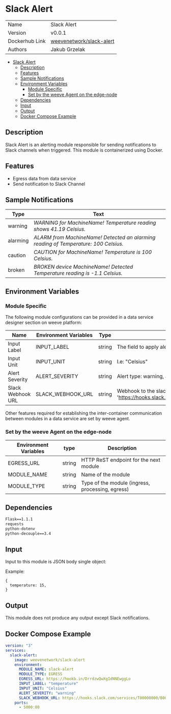 # Slack Alert

|                |                                 |
| -------------- | ------------------------------- |
| Name           | Slack Alert                     |
| Version        | v0.0.1                          |
| Dockerhub Link | [weevenetwork/slack-alert](https://hub.docker.com/r/weevenetwork/slack-alert)  |
| Authors        | Jakub Grzelak                   |



- [Slack Alert](#slack-alert)
  - [Description](#description)
  - [Features](#features)
  - [Sample Notifications](#sample-notifications)
  - [Environment Variables](#environment-variables)
    - [Module Specific](#module-specific)
    - [Set by the weeve Agent on the edge-node](#set-by-the-weeve-agent-on-the-edge-node)
  - [Dependencies](#dependencies)
  - [Input](#input)
  - [Output](#output)
  - [Docker Compose Example](#docker-compose-example)


## Description

Slack Alert is an alerting module responsible for sending notifications to Slack channels when triggered.
This module is containerized using Docker.


## Features

* Egress data from data service
* Send notification to Slack Channel


## Sample Notifications

| Type        | Text                  |
| ----------- | --------------------- |
| warning     | _WARNING for MachineName! Temperature reading shows 41.19 Celsius._               |
| alarming    | _ALARM from MachineName! Detected an alarming reading of Temperature: 100 Celsius._ |
| caution     | _CAUTION for MachineName! Temperature is 100 Celsius._                             |
| broken      | _BROKEN device MachineName! Detected Temperature reading is -1.1 Celsius._         |


## Environment Variables

### Module Specific

The following module configurations can be provided in a data service designer section on weeve platform:


| Name                | Environment Variables | Type    | Description                                            |
| ------------------- | --------------------- | ------- | ------------------------------------------------------ |
| Input Label         | INPUT_LABEL           | string  | The field to apply alert on, i.e: "temperature"        |
| Input Unit          | INPUT_UNIT            | string  | I.e: "Celsius"                                         |
| Alert Severity      | ALERT_SEVERITY        | string  | Alert type: warning, alarming, caution, broken         |
| Slack Webhook URL   | SLACK_WEBHOOK_URL     | string  | Webhook to the slack channel to put alerts on, format: 'https://hooks.slack.com/services/T00000000/B00000000/XXXXXXXXXXXXXXXXXXXXXXXX'         |


Other features required for establishing the inter-container communication between modules in a data service are set by weeve agent.

### Set by the weeve Agent on the edge-node

| Environment Variables | type   | Description                            |
| --------------------- | ------ | -------------------------------------- |
| EGRESS_URL            | string | HTTP ReST endpoint for the next module |
| MODULE_NAME           | string | Name of the module                     |
| MODULE_TYPE           | string | Type of the module (ingress, processing, egress)  |


## Dependencies

```txt
Flask==1.1.1
requests
python-dotenv
python-decouple==3.4
```

## Input

Input to this module is JSON body single object:

Example:
```node
{
  temperature: 15,
}
```

## Output

This module does not produce any output except Slack notifications.

## Docker Compose Example

```yml
version: "3"
services:
  slack-alert:
    image: weevenetwork/slack-alert
    environment:
      MODULE_NAME: slack-alert
      MODULE_TYPE: EGRESS
      EGRESS_URL: https://hookb.in/DrrdzwQwXgIdNNEwggLo
      INPUT_LABEL: "temperature"
      INPUT_UNIT: "Celsius"
      ALERT_SEVERITY: "warning"
      SLACK_WEBHOOK_URL: https://hooks.slack.com/services/T00000000/B00000000/XXXXXXXXXXXXXXXXXXXXXXXX
    ports:
      - 5000:80
```
